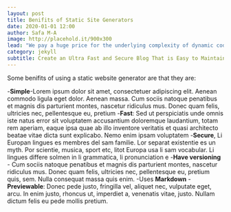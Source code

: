 ```yaml
---
layout: post
title: Benifits of Static Site Generators
date: 2020-01-01 12:00
author: Safa M-A
image: http://placehold.it/900x300
lead: "We pay a huge price for the underlying complexity of dynamic code running on a server on every request - a price we could avoid paying entirerly when this kind of complexity is not needed."
category: jekyll
subtitle: Create an Ultra Fast and Secure Blog That is Easy to Maintain and Scale
---
```


Some benifits of using a static website generator are that they are:

-**Simple**-Lorem ipsum dolor sit amet, consectetuer adipiscing elit. Aenean commodo ligula eget dolor. Aenean massa. Cum sociis natoque penatibus et magnis dis parturient montes, nascetur ridiculus mus. Donec quam felis, ultricies nec, pellentesque eu, pretium
-**Fast**: Sed ut perspiciatis unde omnis iste natus error sit voluptatem accusantium doloremque laudantium, totam rem aperiam, eaque ipsa quae ab illo inventore veritatis et quasi architecto beatae vitae dicta sunt explicabo. Nemo enim ipsam voluptatem
-**Secure**, Li Europan lingues es membres del sam familie. Lor separat existentie es un myth. Por scientie, musica, sport etc, litot Europa usa li sam vocabular. Li lingues differe solmen in li grammatica, li pronunciation e
-**Have versioning** - Cum sociis natoque penatibus et magnis dis parturient montes, nascetur ridiculus mus. Donec quam felis, ultricies nec, pellentesque eu, pretium quis, sem. Nulla consequat massa quis enim.
-Uses **Markdown**
-**Previewable**: Donec pede justo, fringilla vel, aliquet nec, vulputate eget, arcu. In enim justo, rhoncus ut, imperdiet a, venenatis vitae, justo. Nullam dictum felis eu pede mollis pretium.
